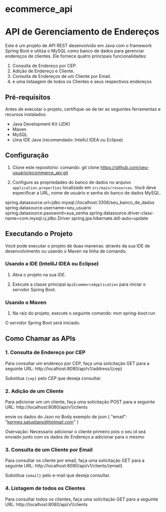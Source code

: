 # ecommerce_api
# API de Gerenciamento de Endereços

Este é um projeto de API REST desenvolvido em Java com o framework Spring Boot e utiliza o MySQL como banco de dados para gerenciar endereços de clientes. 
Ele fornece quatro principais funcionalidades:

1. Consulta de Endereço por CEP.
2. Adição de Endereço e Cliente.
3. Consulta de Endereços de um Cliente por Email.
4.  e uma listaagem de todos os Clientes e seus respectivos endereços

## Pré-requisitos

Antes de executar o projeto, certifique-se de ter as seguintes ferramentas e recursos instalados:

- Java Development Kit (JDK)
- Maven
- MySQL
- Uma IDE Java (recomendado: IntelliJ IDEA ou Eclipse)

## Configuração

1. Clone este repositório:
comando: git clone https://github.com/seu-usuario/ecommerce_api.git


2. Configure as propriedades do banco de dados no arquivo `application.properties` localizado em `src/main/resources`. Você deve especificar a URL, nome de usuário e senha do banco de dados MySQL.

spring.datasource.url=jdbc:mysql://localhost:3306/seu_banco_de_dados
spring.datasource.username=seu_usuario
spring.datasource.password=sua_senha
spring.datasource.driver-class-name=com.mysql.cj.jdbc.Driver
spring.jpa.hibernate.ddl-auto=update


## Executando o Projeto

Você pode executar o projeto de duas maneiras: através da sua IDE de desenvolvimento ou usando o Maven na linha de comando.

### Usando a IDE (IntelliJ IDEA ou Eclipse)

1. Abra o projeto na sua IDE.

2. Execute a classe principal `ApiEcommerceApplication` para iniciar o servidor Spring Boot.

### Usando o Maven

1. Na raiz do projeto, execute o seguinte comando:
mvn spring-boot:run


O servidor Spring Boot será iniciado.

## Como Chamar as APIs

### 1. Consulta de Endereço por CEP

Para consultar um endereço por CEP, faça uma solicitação GET para a seguinte URL:
http://localhost:8080/api/v1/address/{cep}


Substitua `{cep}` pelo CEP que deseja consultar.

### 2. Adição de um Cliente

Para adicionar um  um cliente, faça uma solicitação POST para a seguinte URL:
http://localhost:8080/api/v1/clients

envie os dados do Json no Body 
exemplo de json
{
    "email": "kermes.salustiano@hotmail.com"
}

Oservação: Necessario adicionar o cliente primeiro  pois o seu id seá enviado junto com os dados do Endereço a adicionar para o mesmo

### 3.  Consulta de um Cliente por Email
Para consultar os  cliente por email, faça uma solicitação GET para a seguinte URL:
http://localhost:8080/api/v1/clients/{email}

Substitua `{email}` pelo e-mail que deseja consultar.


### 4.  Listagem de todos os Clientes
Para consultar todos os  clientes, faça uma solicitação GET para a seguinte URL:
http://localhost:8080/api/v1/clients







